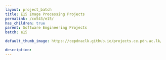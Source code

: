 ```yaml
---
layout: project_batch
title: E15 Image Processing Projects
permalink: /co543/e15/
has_children: true
parent: Software Engineering Projects
batch: e15

default_thumb_image: https://cepdnaclk.github.io/projects.ce.pdn.ac.lk/data/categories/co543/thumbnail.jpg

description:
---
```

